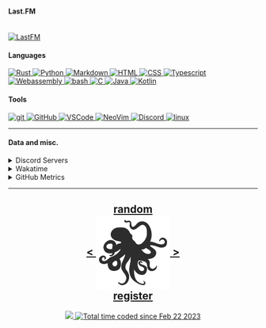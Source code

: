 <!---
h4rldev/h4rldev is a ✨ special ✨ repository because its `README.md` (this file) appears on your GitHub profile.
You can click the Preview link to take a look at your changes.
--->

<h4> Last.FM </h4>
    <br>
<a href="https://www.last.fm/user/h4rl3h">
    <img src="https://lastfm-recently-played.vercel.app/api?user=h4rl3h&count=1" alt="LastFM" />
</a>

<h4>Languages </h4>
<a href="https://www.rust-lang.org" target="_blank">
    <img src="https://skillicons.dev/icons?i=rust" alt="Rust" />
</a>
<a href="https://www.python.org" target="_blank">
    <img src="https://skillicons.dev/icons?i=py" alt="Python" />
</a>
<a href="https://en.wikipedia.org/wiki/Markdown" target="_blank">
    <img src="https://skillicons.dev/icons?i=md" alt="Markdown" />
</a>
<a href="https://developer.mozilla.org/en-US/docs/Web/HTML" target="_blank">
    <img src="https://skillicons.dev/icons?i=html" alt="HTML" />
</a>
<a href="https://developer.mozilla.org/en-US/docs/Web/CSS" target="_blank">
    <img src="https://skillicons.dev/icons?i=css" alt="CSS" />
</a>
<a href="https://www.typescriptlang.org" target="_blank">
    <img src="https://skillicons.dev/icons?i=ts" alt="Typescript" />
</a>
<a href="https://developer.mozilla.org/en-US/docs/WebAssembly" target="_blank">
    <img src="https://skillicons.dev/icons?i=wasm" alt="Webassembly" />
</a>
<a href="https://en.wikipedia.org/wiki/Bash_(Unix_shell)" target="_blank">
    <img src="https://skillicons.dev/icons?i=bash" alt="bash" />
</a>
<a href="https://en.wikipedia.org/wiki/C_(programming_language)" target="_blank">
    <img src="https://skillicons.dev/icons?i=c" alt="C" />
</a>
<a href="https://java.com" target="_blank">
    <img src="https://skillicons.dev/icons?i=java" alt="Java" />
</a>
<a href="https://kotlinlang.org" target="_blank">
    <img src="https://skillicons.dev/icons?i=kotlin" alt="Kotlin" />
</a>

<h4> Tools </h4>
<a href="https://git-scm.com" target="_blank">
    <img src="https://skillicons.dev/icons?i=git" alt="git" />
</a>
<a href="https://github.com/h4rldev" target="_blank">
    <img src="https://skillicons.dev/icons?i=github" alt="GitHub" />
</a>
<a href="https://github.com/microsoft/vscode" target="_blank">
    <img src="https://skillicons.dev/icons?i=vscode" alt="VSCode" />
</a>
<a href="https://neovim.io" target="_blank">
    <img src="https://skillicons.dev/icons?i=neovim" alt="NeoVim" />
</a>
<a href="https://discord.com/users/275689969601871882" target="_blank">
    <img src="https://skillicons.dev/icons?i=discord" alt="Discord" />
</a>
<a href="https://www.linuxfoundation.org" target="_blank">
    <img src="https://skillicons.dev/icons?i=linux" alt="linux" />
</a>
<hr>

<h4>Data and misc.</h4>
<details>
    <summary>Discord Servers</summary>
    <ul>
        <li>
            The Nagai Project Discord Server, the place to discuss the Nagai project and its related projects, Nagai is a Linux distribution that aims to be a lightweight, fast, and secure desktop environment, with it's own desktop environment. <br/ >
            <a href="https://discord.gg/je4RAnC9MF" target="_blank">
                Join the Nagai Project Discord Server here!
            </a>
        </li>
    </ul>
</details>
<details>
    <summary>Wakatime</summary>

<!--START_SECTION:waka-->

```txt
From: 21 February 2023 - To: 11 August 2025

Total Time: 854 hrs 1 min

Rust                 216 hrs 2 mins  >>>>>>===================   24.52 %
C                    189 hrs 47 mins >>>>>====================   21.54 %
Svelte               77 hrs 11 mins  >>=======================   08.76 %
Nix                  68 hrs 51 mins  >>=======================   07.81 %
Bash                 53 hrs 18 mins  >>=======================   06.05 %
HTML                 28 hrs 20 mins  >========================   03.22 %
Other                26 hrs 59 mins  >========================   03.06 %
Markdown             25 hrs 16 mins  >========================   02.87 %
Python               22 hrs 22 mins  >========================   02.54 %
CSS                  20 hrs 47 mins  >========================   02.36 %
Astro                16 hrs 26 mins  =========================   01.87 %
TOML                 13 hrs 42 mins  =========================   01.56 %
YAML                 12 hrs 57 mins  =========================   01.47 %
JSON                 12 hrs 16 mins  =========================   01.39 %
Makefile             9 hrs 55 mins   =========================   01.13 %
SCSS                 9 hrs 36 mins   =========================   01.09 %
JavaScript           7 hrs 49 mins   =========================   00.89 %
Java                 6 hrs 53 mins   =========================   00.78 %
TypeScript           6 hrs 52 mins   =========================   00.78 %
Odin                 6 hrs 6 mins    =========================   00.69 %
zserio               5 hrs 12 mins   =========================   00.59 %
Lua                  4 hrs 53 mins   =========================   00.55 %
Docker               4 hrs 32 mins   =========================   00.52 %
conf                 4 hrs 16 mins   =========================   00.48 %
sh                   3 hrs 38 mins   =========================   00.41 %
INI                  2 hrs 52 mins   =========================   00.33 %
gitignore            2 hrs 20 mins   =========================   00.27 %
Text                 2 hrs 15 mins   =========================   00.26 %
sshconfig            2 hrs 8 mins    =========================   00.24 %
Assembly             1 hr 48 mins    =========================   00.20 %
PowerShell           1 hr 33 mins    =========================   00.18 %
QML                  1 hr 13 mins    =========================   00.14 %
gitrebase            1 hr 11 mins    =========================   00.14 %
Git Config           57 mins         =========================   00.11 %
CMake                47 mins         =========================   00.09 %
Zig                  44 mins         =========================   00.09 %
Kotlin               39 mins         =========================   00.07 %
gitconfig            39 mins         =========================   00.07 %
shell script         32 mins         =========================   00.06 %
SQL                  31 mins         =========================   00.06 %
GDScript3            30 mins         =========================   00.06 %
Java Properties      29 mins         =========================   00.06 %
Ezhil                28 mins         =========================   00.05 %
Objective-C          28 mins         =========================   00.05 %
XML                  26 mins         =========================   00.05 %
Meson                25 mins         =========================   00.05 %
Slint                24 mins         =========================   00.05 %
reg                  23 mins         =========================   00.05 %
desktop              22 mins         =========================   00.04 %
jsonc                21 mins         =========================   00.04 %
Desktop file         19 mins         =========================   00.04 %
Emacs Lisp           17 mins         =========================   00.03 %
systemd              14 mins         =========================   00.03 %
TSConfig             12 mins         =========================   00.02 %
Batchfile            12 mins         =========================   00.02 %
kdl                  10 mins         =========================   00.02 %
bat                  8 mins          =========================   00.02 %
Vue.js               7 mins          =========================   00.01 %
C++                  6 mins          =========================   00.01 %
udevrules            4 mins          =========================   00.01 %
fstab                2 mins          =========================   00.00 %
ActionScript 3       2 mins          =========================   00.00 %
Roff                 1 min           =========================   00.00 %
D                    1 min           =========================   00.00 %
ActionScript         1 min           =========================   00.00 %
fish                 1 min           =========================   00.00 %
zsh                  1 min           =========================   00.00 %
ca65 assembler       1 min           =========================   00.00 %
netrw                0 secs          =========================   00.00 %
PkgConfig            0 secs          =========================   00.00 %
Diff                 0 secs          =========================   00.00 %
Git                  0 secs          =========================   00.00 %
TSQL                 0 secs          =========================   00.00 %
JSON with Comments   0 secs          =========================   00.00 %
git ignore           0 secs          =========================   00.00 %
zip                  0 secs          =========================   00.00 %
qmldir               0 secs          =========================   00.00 %
Image (svg)          0 secs          =========================   00.00 %
CSV                  0 secs          =========================   00.00 %
Just                 0 secs          =========================   00.00 %
Cheetah              0 secs          =========================   00.00 %
pem                  0 secs          =========================   00.00 %
image_nvim           0 secs          =========================   00.00 %
Image (png)          0 secs          =========================   00.00 %
Tcsh                 0 secs          =========================   00.00 %
```

<!--END_SECTION:waka-->

</details>

<details>
    <summary>GitHub Metrics</summary>
    <img src= "./github-metrics.svg">
</details>

<hr>

<h2 align="center">
    <a href=https://octo-ring.com/p/h4rldev/random>
           random
    </a>
    <br>
    <a href="https://octo-ring.com/p/h4rldev/prev">
        <
    </a>
    <a href="https://octo-ring.com/">
        <img align="center" src=".resources/octopus.svg" height="150px" />
    </a>
    <a href="https://octo-ring.com/p/h4rldev/next">
        >
    </a>
    <br>
    <a href="https://octo-ring.com/register">
           register
    </a>
</h2>
<p align="center">
  <a href="https://github.com/h4rldev">
    <img src="https://komarev.com/ghpvc/?username=h4rldev&color=blueviolet&style=flat-square" />
  <a href="https://wakatime.com/@a96ce7fe-c8df-4036-8791-65e6c7bbd3b1">
    <img src="https://wakatime.com/badge/user/a96ce7fe-c8df-4036-8791-65e6c7bbd3b1.svg?style=flat-square" alt="Total time coded since Feb 22 2023" />
  </a>
</p>
